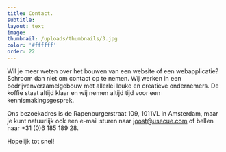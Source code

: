 ```yaml
---
title: Contact.
subtitle:
layout: text
image:
thumbnail: /uploads/thumbnails/3.jpg
color: '#ffffff'
order: 22
---
```



Wil je meer weten over het bouwen van een website of een webapplicatie? Schroom dan niet om contact op te nemen. Wij werken in een bedrijvenverzamelgebouw met allerlei leuke en creatieve ondernemers. De koffie staat altijd klaar en wij nemen altijd tijd voor een kennismakingsgesprek.

Ons bezoekadres is de Rapenburgerstraat 109, 1011VL in Amsterdam, maar je kunt natuurlijk ook een e-mail sturen naar joost@usecue.com of bellen naar +31 (0)6 185 189 28.&nbsp;

Hopelijk tot snel!